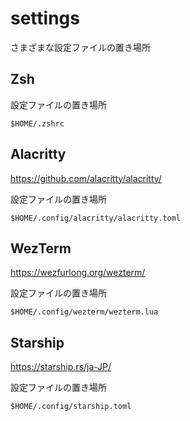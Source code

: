 # settings
さまざまな設定ファイルの置き場所

## Zsh
設定ファイルの置き場所

`$HOME/.zshrc`

## Alacritty
https://github.com/alacritty/alacritty/

設定ファイルの置き場所

`$HOME/.config/alacritty/alacritty.toml`

## WezTerm
https://wezfurlong.org/wezterm/

設定ファイルの置き場所

`$HOME/.config/wezterm/wezterm.lua`

## Starship
https://starship.rs/ja-JP/

設定ファイルの置き場所

`$HOME/.config/starship.toml`
